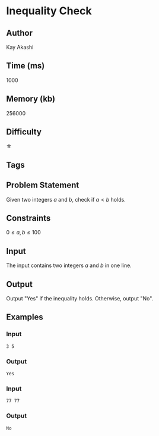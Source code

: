 # Inequality Check

## Author 
Kay Akashi

## Time (ms)
1000

## Memory (kb)

256000

## Difficulty 

☆

## Tags

## Problem Statement 

Given two integers $a$ and $b$, check if $a < b$ holds.

## Constraints

$0 \leq a, b \leq 100$

## Input

The input contains two integers $a$ and $b$ in one line.

## Output

Output "Yes" if the inequality holds. Otherwise, output "No".

## Examples

### Input

```
3 5
```

### Output

```
Yes
```

### Input

```
77 77
```

### Output

```
No
```
